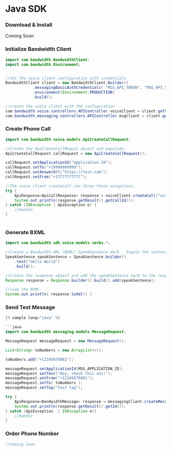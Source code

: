 # Java SDK

### Download & Install

Coming Soon

### Initialize Bandwidth Client

```java
import com.bandwidth.BandwidthClient;
import com.bandwidth.Environment;


//Set the voice client configuration with credentials
BandwidthClient client = new BandwidthClient.Builder()
            .messagingBasicAuthCredentials( "MSG_API_TOKEN", "MSG_API_SECRET")
            .environment(Environment.PRODUCTION)
            .build();

//create the voice client with the configuration
com.bandwidth.voice.controllers.APIController voiceClient = client.getVoiceClient().getAPIController();
com.bandwidth.messaging.controllers.APIController msgClient = client.getMessagingClient().getAPIController();


```

### Create Phone Call

```java
import com.bandwidth.voice.models.ApiCreateCallRequest;

//Create the ApiCreateCallRequst object and populate.
ApiCreateCallRequest callRequest = new ApiCreateCallRequest();

callRequest.setApplicationId("application.Id");
callRequest.setTo("+19999999999");
callRequest.setAnswerUrl("https://test.com");
callRequest.setFrom("+17777777777");

//The voice client createCall can throw these exceptions.
try {
    ApiResponse<ApiCallResponse> response = voiceClient.createCall("account.id", callRequest);
    System.out.println(response.getResult().getCallId());
} catch (IOException | ApiException e) {
    //Handle
}
		
```

### Generate BXML

```java
import com.bandwidth.sdk.voice.models.verbs.*;

//Create a Bandwidth XML (BXML) SpeakSentence Verb.  Supply the sentence to be spoken.
SpeakSentence speakSentence = SpeakSentence.builder()
	.text("Hello World")
	.build();

//Create the response object and add the speakSentence verb to the response.
Response response = Response.builder().build().add(speakSentence);

//view the BXML
System.out.println( response.toXml() )

```

### Send Text Message

```java
{% sample lang="java" %}

```java
import com.bandwidth.messaging.models.MessageRequest;

MessageRequest messageRequest = new MessageRequest();

List<String> toNumbers = new ArrayList<>();

toNumbers.add("+12345678902");

messageRequest.setApplicationId(MSG_APPLICATION_ID);
messageRequest.setText("Hey, check this out!");
messageRequest.setFrom("+12345678901");
messageRequest.setTo( toNumbers );
messageRequest.setTag("test tag");

try {
    ApiResponse<BandwidthMessage> response = messagingClient.createMessage(accountId, messageRequest);
    System.out.println(response.getResult().getId());
} catch (ApiException  | IOException e){
    //Handle
}
``````

### Order Phone Number

```java
//Coming soon
```
